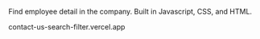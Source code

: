 Find employee detail in the company.
Built in Javascript, CSS, and HTML.

contact-us-search-filter.vercel.app
